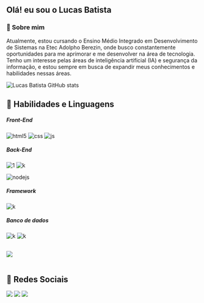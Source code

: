 ## Olá! eu sou o Lucas Batista 

### 📢 Sobre mim
Atualmente, estou cursando o Ensino Médio Integrado em Desenvolvimento de Sistemas na Etec Adolpho Berezin, onde busco constantemente oportunidades para me aprimorar e me desenvolver na área de tecnologia. Tenho um interesse pelas áreas de inteligência artificial (IA) e segurança da informação, e estou sempre em busca de expandir meus conhecimentos e habilidades nessas áreas.

![Lucas Batista GitHub stats](https://github-readme-stats.vercel.app/api?username=LucasBatista37&show_icons=true&theme=transparent)

## 🔌 Habilidades e Linguagens
<div style="display: inline_block">
  <div style="display: inline_block">
    
  ##### Front-End
  <img align="center" alt="html5" src="https://img.shields.io/badge/HTML5-E34F26?style=for-the-badge&logo=html5&logoColor=white" />
  <img align="center" alt="css" src="https://img.shields.io/badge/CSS3-1572B6?style=for-the-badge&logo=css3&logoColor=white" />
  <img align="center" alt="js" src="https://img.shields.io/badge/JavaScript-F7DF1E?style=for-the-badge&logo=javascript&logoColor=black" />

  ##### Back-End
  ![1](https://img.shields.io/badge/C%23-239120?style=for-the-badge&logo=c-sharp&logoColor=white)
  ![k](https://img.shields.io/badge/PHP-777BB4?style=for-the-badge&logo=php&logoColor=white)
  
  <img align="center" alt="nodejs" src="https://img.shields.io/badge/Node.js-43853D?style=for-the-badge&logo=node.js&logoColor=white" />

  ##### Framework
  ![k](https://img.shields.io/badge/Bootstrap-563D7C?style=for-the-badge&logo=bootstrap&logoColor=white)

  ##### Banco de dados
  ![k](https://img.shields.io/badge/MySQL-00000F?style=for-the-badge&logo=mysql&logoColor=white)
  ![k](https://img.shields.io/badge/Microsoft_Azure-0089D6?style=for-the-badge&logo=microsoft-azure&logoColor=white)

</div>



<br>
<div>
<img src="https://github-readme-stats.vercel.app/api/top-langs/?username=LucasBatista37&layout=compact&langs_count=6&theme=tokyonight"/></div>
  

<br>

  ## 👤 Redes Sociais
 
<div> 
  <a href="https://www.instagram.com/lucas_batista38/" target="_blank"><img src="https://img.shields.io/badge/-Instagram-%23E4405F?style=for-the-badge&logo=instagram&logoColor=white" target="_blank"></a>
  <a href = "lucas.batista9734@gmail.com"><img src="https://img.shields.io/badge/-Gmail-%23333?style=for-the-badge&logo=gmail&logoColor=white" target="_blank"></a>
  <a href="www.linkedin.com/in/lucas-batista-004212263" target="_blank"><img src="https://img.shields.io/badge/-LinkedIn-%230077B5?style=for-the-badge&logo=linkedin&logoColor=white" target="_blank"></a> 
</div>



